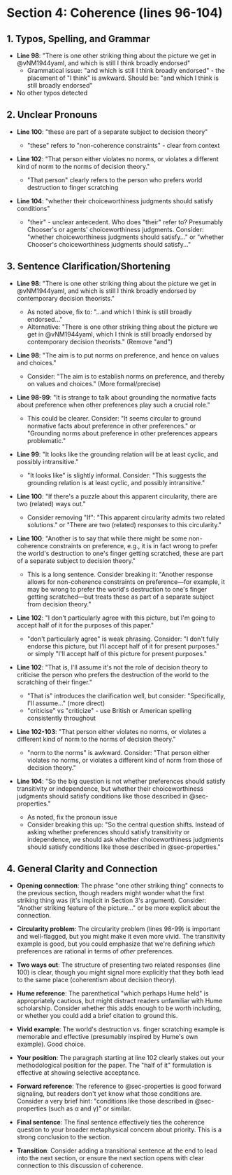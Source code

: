 # Section 4: Coherence (lines 96-104)

## 1. Typos, Spelling, and Grammar
- **Line 98**: "There is one other striking thing about the picture we get in @vNM1944yaml, and which is still I think broadly endorsed"
  - Grammatical issue: "and which is still I think broadly endorsed" - the placement of "I think" is awkward. Should be: "and which I think is still broadly endorsed"
- No other typos detected

## 2. Unclear Pronouns
- **Line 100**: "these are part of a separate subject to decision theory"
  - "these" refers to "non-coherence constraints" - clear from context

- **Line 102**: "That person either violates no norms, or violates a different kind of norm to the norms of decision theory."
  - "That person" clearly refers to the person who prefers world destruction to finger scratching

- **Line 104**: "whether their choiceworthiness judgments should satisfy conditions"
  - "their" - unclear antecedent. Who does "their" refer to? Presumably Chooser's or agents' choiceworthiness judgments. Consider: "whether choiceworthiness judgments should satisfy..." or "whether Chooser's choiceworthiness judgments should satisfy..."

## 3. Sentence Clarification/Shortening
- **Line 98**: "There is one other striking thing about the picture we get in @vNM1944yaml, and which is still I think broadly endorsed by contemporary decision theorists."
  - As noted above, fix to: "...and which I think is still broadly endorsed..."
  - Alternative: "There is one other striking thing about the picture we get in @vNM1944yaml, which I think is still broadly endorsed by contemporary decision theorists." (Remove "and")

- **Line 98**: "The aim is to put norms on preference, and hence on values and choices."
  - Consider: "The aim is to establish norms on preference, and thereby on values and choices." (More formal/precise)

- **Line 98-99**: "It is strange to talk about grounding the normative facts about preference when other preferences play such a crucial role."
  - This could be clearer. Consider: "It seems circular to ground normative facts about preference in other preferences." or "Grounding norms about preference in other preferences appears problematic."

- **Line 99**: "It looks like the grounding relation will be at least cyclic, and possibly intransitive."
  - "It looks like" is slightly informal. Consider: "This suggests the grounding relation is at least cyclic, and possibly intransitive."

- **Line 100**: "If there's a puzzle about this apparent circularity, there are two (related) ways out."
  - Consider removing "If": "This apparent circularity admits two related solutions." or "There are two (related) responses to this circularity."

- **Line 100**: "Another is to say that while there might be some non-coherence constraints on preference, e.g., it is in fact wrong to prefer the world's destruction to one's finger getting scratched, these are part of a separate subject to decision theory."
  - This is a long sentence. Consider breaking it: "Another response allows for non-coherence constraints on preference—for example, it may be wrong to prefer the world's destruction to one's finger getting scratched—but treats these as part of a separate subject from decision theory."

- **Line 102**: "I don't particularly agree with this picture, but I'm going to accept half of it for the purposes of this paper."
  - "don't particularly agree" is weak phrasing. Consider: "I don't fully endorse this picture, but I'll accept half of it for present purposes." or simply "I'll accept half of this picture for present purposes."

- **Line 102**: "That is, I'll assume it's not the role of decision theory to criticise the person who prefers the destruction of the world to the scratching of their finger."
  - "That is" introduces the clarification well, but consider: "Specifically, I'll assume..." (more direct)
  - "criticise" vs "criticize" - use British or American spelling consistently throughout

- **Line 102-103**: "That person either violates no norms, or violates a different kind of norm to the norms of decision theory."
  - "norm to the norms" is awkward. Consider: "That person either violates no norms, or violates a different kind of norm from those of decision theory."

- **Line 104**: "So the big question is not whether preferences should satisfy transitivity or independence, but whether their choiceworthiness judgments should satisfy conditions like those described in @sec-properties."
  - As noted, fix the pronoun issue
  - Consider breaking this up: "So the central question shifts. Instead of asking whether preferences should satisfy transitivity or independence, we should ask whether choiceworthiness judgments should satisfy conditions like those described in @sec-properties."

## 4. General Clarity and Connection
- **Opening connection**: The phrase "one other striking thing" connects to the previous section, though readers might wonder what the first striking thing was (it's implicit in Section 3's argument). Consider: "Another striking feature of the picture..." or be more explicit about the connection.

- **Circularity problem**: The circularity problem (lines 98-99) is important and well-flagged, but you might make it even more vivid. The transitivity example is good, but you could emphasize that we're defining *which* preferences are rational in terms of *other* preferences.

- **Two ways out**: The structure of presenting two related responses (line 100) is clear, though you might signal more explicitly that they both lead to the same place (coherentism about decision theory).

- **Hume reference**: The parenthetical "which perhaps Hume held" is appropriately cautious, but might distract readers unfamiliar with Hume scholarship. Consider whether this adds enough to be worth including, or whether you could add a brief citation to ground this.

- **Vivid example**: The world's destruction vs. finger scratching example is memorable and effective (presumably inspired by Hume's own example). Good choice.

- **Your position**: The paragraph starting at line 102 clearly stakes out your methodological position for the paper. The "half of it" formulation is effective at showing selective acceptance.

- **Forward reference**: The reference to @sec-properties is good forward signaling, but readers don't yet know what those conditions are. Consider a very brief hint: "conditions like those described in @sec-properties (such as α and γ)" or similar.

- **Final sentence**: The final sentence effectively ties the coherence question to your broader metaphysical concern about priority. This is a strong conclusion to the section.

- **Transition**: Consider adding a transitional sentence at the end to lead into the next section, or ensure the next section opens with clear connection to this discussion of coherence.
